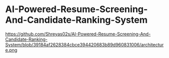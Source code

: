 # AI-Powered-Resume-Screening-And-Candidate-Ranking-System

https://github.com/Shreyas02s/AI-Powered-Resume-Screening-And-Candidate-Ranking-System/blob/39184af2628384cbce394420683b89d960831006/architecture.png
